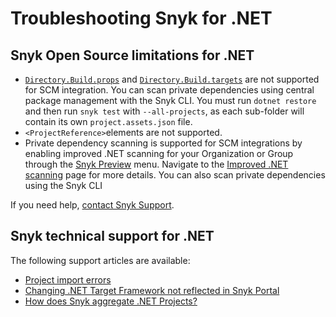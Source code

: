 # Troubleshooting Snyk for .NET

## Snyk Open Source limitations for .NET

* [`Directory.Build.props`](https://docs.microsoft.com/en-us/visualstudio/msbuild/customize-your-build?view=vs-2022#directorybuildprops-and-directorybuildtargets) and [`Directory.Build.targets`](https://docs.microsoft.com/en-us/visualstudio/msbuild/customize-your-build?view=vs-2022#directorybuildprops-and-directorybuildtargets) are not supported for SCM integration. You can scan private dependencies using central package management with the Snyk CLI. You must run `dotnet restore` and then run `snyk test` with `--all-projects`, as each sub-folder will contain its own `project.assets.json` file.
* `<ProjectReference>`elements are not supported.
* Private dependency scanning is supported for SCM integrations by enabling improved .NET scanning for your Organization or Group through the [Snyk Preview](../../../snyk-platform-administration/snyk-preview.md) menu. Navigate to the [Improved .NET scanning](improved-.net-scanning.md) page for more details. You can also scan private dependencies using the Snyk CLI

If you need help, [contact Snyk Support](https://support.snyk.io).

## Snyk technical support for .NET

The following support articles are available:

* [Project import errors](https://support.snyk.io/s/article/Project-import-errors)
* [Changing .NET Target Framework not reflected in Snyk Portal](https://support.snyk.io/s/article/Changing-NET-Target-Framework-not-reflected-in-Snyk-Portal)
* [How does Snyk aggregate .NET Projects?](https://support.snyk.io/s/article/How-does-Snyk-aggregate-NET-Projects)
